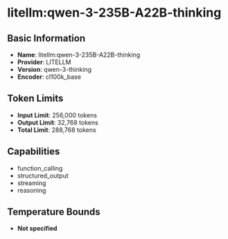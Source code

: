 # litellm:qwen-3-235B-A22B-thinking

## Basic Information
- **Name**: litellm:qwen-3-235B-A22B-thinking
- **Provider**: LITELLM
- **Version**: qwen-3-thinking
- **Encoder**: cl100k_base

## Token Limits
- **Input Limit**: 256,000 tokens
- **Output Limit**: 32,768 tokens
- **Total Limit**: 288,768 tokens

## Capabilities
- function_calling
- structured_output
- streaming
- reasoning


## Temperature Bounds
- **Not specified**






